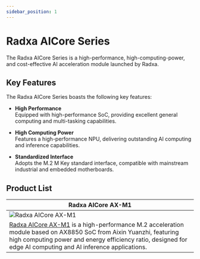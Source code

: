 ```yaml
---
sidebar_position: 1
---
```


# Radxa AICore Series

The Radxa AICore Series is a high-performance, high-computing-power, and cost-effective AI acceleration module launched by Radxa.

## Key Features

The Radxa AICore Series boasts the following key features:

- **High Performance**  
  Equipped with high-performance SoC, providing excellent general computing and multi-tasking capabilities.

- **High Computing Power**  
  Features a high-performance NPU, delivering outstanding AI computing and inference capabilities.

- **Standardized Interface**  
  Adopts the M.2 M Key standard interface, compatible with mainstream industrial and embedded motherboards.

## Product List

| Radxa AICore AX-M1                                                                                                                                                                                                                                            |
| ------------------------------------------------------------------------------------------------------------------------------------------------------------------------------------------------------------------------------------------------------------- |
| ![Radxa AICore AX-M1](/img/aicore-ax-m1/aicore_ax_m1_top.webp)                                                                                                                                                                                                |
| [Radxa AICore AX-M1](/aicore/ax-m1/README.md) is a high-performance M.2 acceleration module based on AX8850 SoC from Aixin Yuanzhi, featuring high computing power and energy efficiency ratio, designed for edge AI computing and AI inference applications. |
